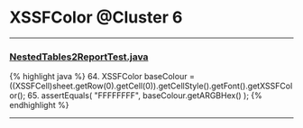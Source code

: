 # XSSFColor @Cluster 6

***

### [NestedTables2ReportTest.java](https://searchcode.com/codesearch/view/126772640/)
{% highlight java %}
64. XSSFColor baseColour = ((XSSFCell)sheet.getRow(0).getCell(0)).getCellStyle().getFont().getXSSFColor();
65. assertEquals( "FFFFFFFF", baseColour.getARGBHex() );
{% endhighlight %}

***

